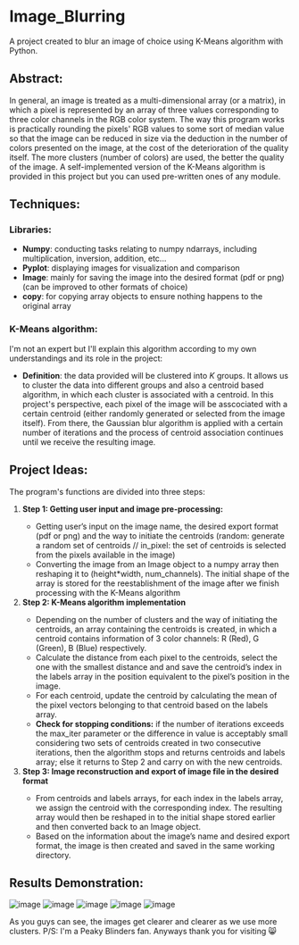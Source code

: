 # Image_Blurring
A project created to blur an image of choice using K-Means algorithm with Python.

## Abstract:
In general, an image is treated as a multi-dimensional array (or a matrix), in which a pixel is represented by an array of three values corresponding to three color channels in the RGB color system. The way this program works is practically rounding the pixels' RGB values to some sort of median value so that the image can be reduced in size via the deduction in the number of colors presented on the image, at the cost of the deterioration of the quality itself. The more clusters (number of colors) are used, the better the quality of the image. A self-implemented version of the K-Means algorithm is provided in this project but you can used pre-written ones of any module.

## Techniques:
### Libraries:
<ul>
  <li><b>Numpy</b>: conducting tasks relating to numpy ndarrays, including multiplication, inversion, addition, etc...</li>
  <li><b>Pyplot</b>: displaying images for visualization and comparison</li>
  <li><b>Image</b>: mainly for saving the image into the desired format (pdf or png) (can be improved to other formats of choice)</li>
  <li><b>copy</b>: for copying array objects to ensure nothing happens to the original array</li>
</ul>

### K-Means algorithm:
I'm not an expert but I'll explain this algorithm according to my own understandings and its role in the project:
<ul>
  <li><b>Definition</b>: the data provided will be clustered into <i>K</i> groups. It allows us to cluster the data into different groups and also a centroid based algorithm, in which each cluster is associated with a centroid. In this project's perspective, each pixel of the image will be asscociated with a certain centroid (either randomly generated or selected from the image itself). From there, the Gaussian blur algorithm is applied with a certain number of iterations and the process of centroid association continues until we receive the resulting image.
  </li>
</ul>

## Project Ideas: 
The program's functions are divided into three steps:
<ol>
  <li><b>Step 1: Getting user input and image pre-processing:</b></li>
    <ul>
      <li>Getting user’s input on the image name, the desired export format (pdf or png) and the way to initiate the centroids (random: generate a random set of centroids // in_pixel: the set of centroids is selected from the pixels available in the image)
      </li>
      <li>
        Converting the image from an Image object to a numpy array then reshaping it to (height*width, num_channels). The initial shape of the array is stored for the reestablishment of the image after we finish processing with the K-Means algorithm
      </li>
    </ul>

  <li><b>Step 2: K-Means algorithm implementation</b></li>
  <ul>
      <li>Depending on the number of clusters and the way of initiating the centroids, an array containing the centroids is created, in which a centroid contains information of 3 color channels: R (Red), G (Green), B (Blue) respectively.
      </li>
      <li>
        Calculate the distance from each pixel to the centroids, select the one with the smallest distance and and save the centroid’s index in the labels array in the
position equivalent to the pixel’s position in the image.
      </li>
      <li>
        For each centroid, update the centroid by calculating the mean of the pixel vectors belonging to that centroid based on the labels array.
      </li>
      <li>
        <b>Check for stopping conditions:</b> if the number of iterations exceeds the max_iter parameter or the difference in value is acceptably small considering two sets of centroids created in two consecutive iterations, then the algorithm stops and returns centroids and labels array; else it returns to Step 2 and carry on with the new centroids.
      </li>
    </ul>

   <li><b>Step 3: Image reconstruction and export of image file in the desired format</b></li>
   <ul>
      <li>From centroids and labels arrays, for each index in the labels array, we assign the centroid with the corresponding index. The resulting array would then be
reshaped in to the initial shape stored earlier and then converted back to an Image object.
      </li>
      <li>
        Based on the information about the image’s name and desired export format, the image is then created and saved in the same working directory.
      </li>
    </ul>
</ol>

## Results Demonstration:
![image](https://github.com/DanielPham311/Image_Blurring/assets/95340260/e214b519-b709-435d-8dd2-c15c58b936a0)
![image](https://github.com/DanielPham311/Image_Blurring/assets/95340260/2f079d54-774a-49fd-aed8-5d4fd8c1bb83)
![image](https://github.com/DanielPham311/Image_Blurring/assets/95340260/4cc852b6-7705-41d4-9863-195961e15216)
![image](https://github.com/DanielPham311/Image_Blurring/assets/95340260/bdb79224-a703-457f-8c9e-7767f0b124cb)
![image](https://github.com/DanielPham311/Image_Blurring/assets/95340260/48ba74fc-beb3-40fc-9024-f265878b5ffc)

As you guys can see, the images get clearer and clearer as we use more clusters. P/S: I'm a Peaky Blinders fan. Anyways thank you for visiting 😸





